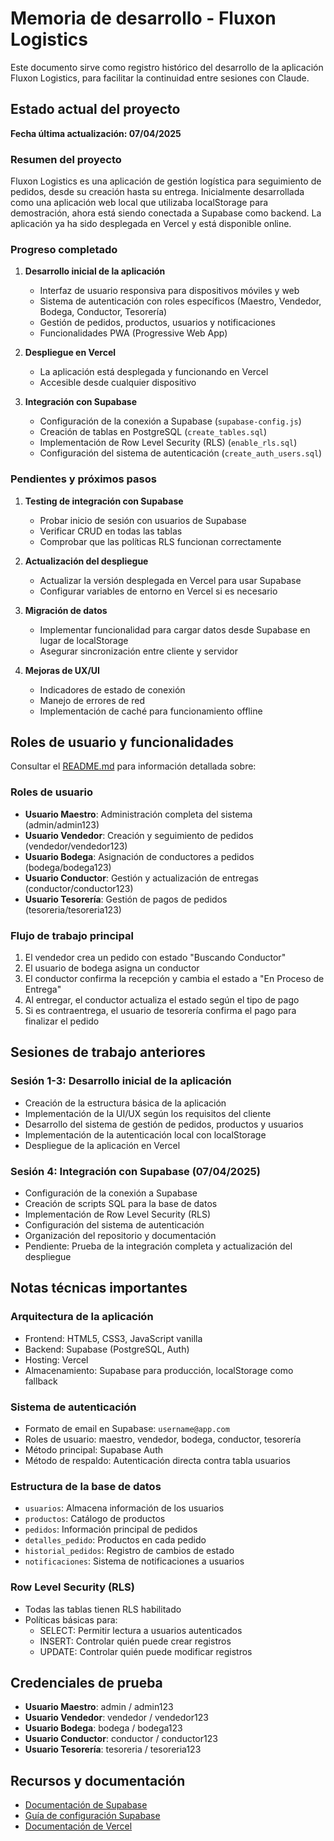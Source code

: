 # Memoria de desarrollo - Fluxon Logistics

Este documento sirve como registro histórico del desarrollo de la aplicación Fluxon Logistics, para facilitar la continuidad entre sesiones con Claude.

## Estado actual del proyecto

**Fecha última actualización: 07/04/2025**

### Resumen del proyecto
Fluxon Logistics es una aplicación de gestión logística para seguimiento de pedidos, desde su creación hasta su entrega. Inicialmente desarrollada como una aplicación web local que utilizaba localStorage para demostración, ahora está siendo conectada a Supabase como backend. La aplicación ya ha sido desplegada en Vercel y está disponible online.

### Progreso completado

1. **Desarrollo inicial de la aplicación**
   - Interfaz de usuario responsiva para dispositivos móviles y web
   - Sistema de autenticación con roles específicos (Maestro, Vendedor, Bodega, Conductor, Tesorería)
   - Gestión de pedidos, productos, usuarios y notificaciones
   - Funcionalidades PWA (Progressive Web App)

2. **Despliegue en Vercel**
   - La aplicación está desplegada y funcionando en Vercel
   - Accesible desde cualquier dispositivo

3. **Integración con Supabase**
   - Configuración de la conexión a Supabase (`supabase-config.js`)
   - Creación de tablas en PostgreSQL (`create_tables.sql`)
   - Implementación de Row Level Security (RLS) (`enable_rls.sql`)
   - Configuración del sistema de autenticación (`create_auth_users.sql`)

### Pendientes y próximos pasos

1. **Testing de integración con Supabase**
   - Probar inicio de sesión con usuarios de Supabase
   - Verificar CRUD en todas las tablas
   - Comprobar que las políticas RLS funcionan correctamente

2. **Actualización del despliegue**
   - Actualizar la versión desplegada en Vercel para usar Supabase
   - Configurar variables de entorno en Vercel si es necesario

3. **Migración de datos**
   - Implementar funcionalidad para cargar datos desde Supabase en lugar de localStorage
   - Asegurar sincronización entre cliente y servidor

4. **Mejoras de UX/UI**
   - Indicadores de estado de conexión
   - Manejo de errores de red
   - Implementación de caché para funcionamiento offline

## Roles de usuario y funcionalidades

Consultar el [README.md](./README.md) para información detallada sobre:

### Roles de usuario
- **Usuario Maestro**: Administración completa del sistema (admin/admin123)
- **Usuario Vendedor**: Creación y seguimiento de pedidos (vendedor/vendedor123)
- **Usuario Bodega**: Asignación de conductores a pedidos (bodega/bodega123)
- **Usuario Conductor**: Gestión y actualización de entregas (conductor/conductor123)
- **Usuario Tesorería**: Gestión de pagos de pedidos (tesoreria/tesoreria123)

### Flujo de trabajo principal
1. El vendedor crea un pedido con estado "Buscando Conductor"
2. El usuario de bodega asigna un conductor
3. El conductor confirma la recepción y cambia el estado a "En Proceso de Entrega"
4. Al entregar, el conductor actualiza el estado según el tipo de pago
5. Si es contraentrega, el usuario de tesorería confirma el pago para finalizar el pedido

## Sesiones de trabajo anteriores

### Sesión 1-3: Desarrollo inicial de la aplicación
- Creación de la estructura básica de la aplicación
- Implementación de la UI/UX según los requisitos del cliente
- Desarrollo del sistema de gestión de pedidos, productos y usuarios
- Implementación de la autenticación local con localStorage
- Despliegue de la aplicación en Vercel

### Sesión 4: Integración con Supabase (07/04/2025)
- Configuración de la conexión a Supabase
- Creación de scripts SQL para la base de datos
- Implementación de Row Level Security (RLS)
- Configuración del sistema de autenticación
- Organización del repositorio y documentación
- Pendiente: Prueba de la integración completa y actualización del despliegue

## Notas técnicas importantes

### Arquitectura de la aplicación
- Frontend: HTML5, CSS3, JavaScript vanilla
- Backend: Supabase (PostgreSQL, Auth)
- Hosting: Vercel
- Almacenamiento: Supabase para producción, localStorage como fallback

### Sistema de autenticación
- Formato de email en Supabase: `username@app.com`
- Roles de usuario: maestro, vendedor, bodega, conductor, tesorería
- Método principal: Supabase Auth
- Método de respaldo: Autenticación directa contra tabla usuarios

### Estructura de la base de datos
- `usuarios`: Almacena información de los usuarios
- `productos`: Catálogo de productos
- `pedidos`: Información principal de pedidos
- `detalles_pedido`: Productos en cada pedido
- `historial_pedidos`: Registro de cambios de estado
- `notificaciones`: Sistema de notificaciones a usuarios

### Row Level Security (RLS)
- Todas las tablas tienen RLS habilitado
- Políticas básicas para:
  - SELECT: Permitir lectura a usuarios autenticados
  - INSERT: Controlar quién puede crear registros
  - UPDATE: Controlar quién puede modificar registros

## Credenciales de prueba
- **Usuario Maestro**: admin / admin123
- **Usuario Vendedor**: vendedor / vendedor123
- **Usuario Bodega**: bodega / bodega123
- **Usuario Conductor**: conductor / conductor123
- **Usuario Tesorería**: tesoreria / tesoreria123

## Recursos y documentación
- [Documentación de Supabase](https://supabase.com/docs)
- [Guía de configuración Supabase](./SUPABASE_SETUP.md)
- [Documentación de Vercel](https://vercel.com/docs)